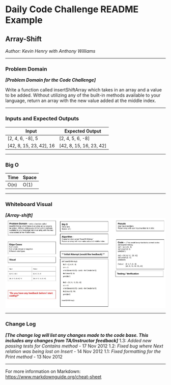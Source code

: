 # Daily Code Challenge README Example

## Array-Shift
*Author: Kevin Henry with Anthony Williams*

---

### Problem Domain
***[Problem Domain for the Code Challenge]***

Write a function called insertShiftArray which takes in an array and a value to be added. Without utilizing any of the built-in methods available to your language, return an array with the new value added at the middle index.

---

### Inputs and Expected Outputs

| Input | Expected Output |
|-----------|-----------|
| [2, 4, 6, -8], 5 | [2, 4, 5, 6, -8] |
| [42, 8, 15, 23, 42], 16 | [42, 8, 15, 16, 23, 42] |

---

### Big O


| Time | Space |
| :----------- | :----------- |
| O(n) | O(1) |

---

### Whiteboard Visual
***[Array-shift]***
![array-shift](https://github.com/kevinhenry/data-structures-and-algorithms/blob/main/python/code_challenges/img/array-shift.jpg)

---

### Change Log
***[The change log will list any changes made to the code base. This includes any changes from TA/Instructor feedback]***
1.3: *Added new passing tests for Contains method* - 17 Nov 2012
1.2: *Fixed bug where Next relation was being lost on Insert* - 14 Nov 2012
1.1: *Fixed formatting for the Print method* - 13 Nov 2012

---

For more information on Markdown: https://www.markdownguide.org/cheat-sheet
